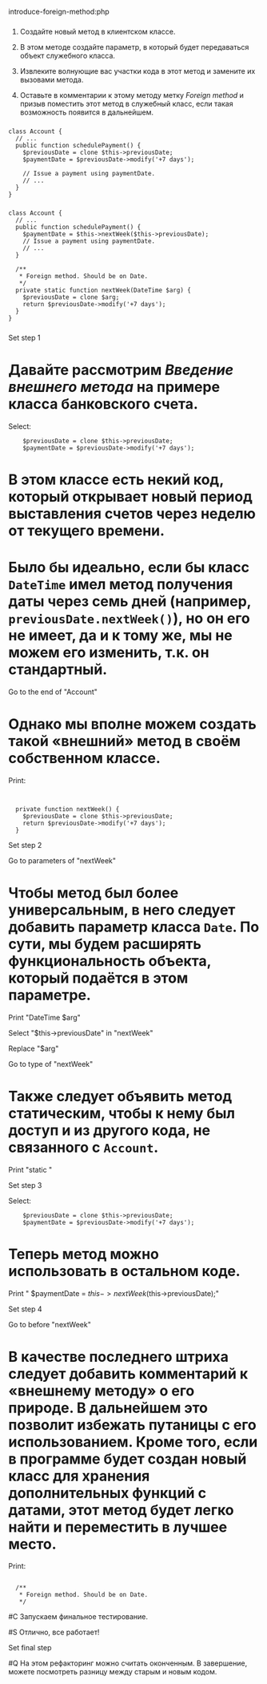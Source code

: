 introduce-foreign-method:php

###

1. Создайте новый метод в клиентском классе.

2. В этом методе создайте параметр, в который будет передаваться объект служебного класса.

3. Извлеките волнующие вас участки кода в этот метод и замените их вызовами метода.

4. Оставьте в комментарии к этому методу метку <i>Foreign method</i> и призыв поместить этот метод в служебный класс, если такая возможность появится в дальнейшем.



###

```
class Account {
  // ...
  public function schedulePayment() {
    $previousDate = clone $this->previousDate;
    $paymentDate = $previousDate->modify('+7 days');

    // Issue a payment using paymentDate.
    // ...
  }
}
```

###

```
class Account {
  // ...
  public function schedulePayment() {
    $paymentDate = $this->nextWeek($this->previousDate);
    // Issue a payment using paymentDate.
    // ...
  }

  /**
   * Foreign method. Should be on Date.
   */
  private static function nextWeek(DateTime $arg) {
  	$previousDate = clone $arg;
  	return $previousDate->modify('+7 days');
  }
}
```

###

Set step 1

# Давайте рассмотрим <i>Введение внешнего метода</i> на примере класса банковского счета.

Select:
```
    $previousDate = clone $this->previousDate;
    $paymentDate = $previousDate->modify('+7 days');

```

# В этом классе есть некий код, который открывает новый период выставления счетов через неделю от текущего времени.

# Было бы идеально, если бы класс <code>DateTime</code> имел метод получения даты через семь дней (например, <code>previousDate.nextWeek()</code>), но он его не имеет, да и к тому же, мы не можем его изменить, т.к. он стандартный.

Go to the end of "Account"

# Однако мы вполне можем создать такой «внешний» метод в своём собственном классе.

Print:
```


  private function nextWeek() {
  	$previousDate = clone $this->previousDate;
  	return $previousDate->modify('+7 days');
  }
```

Set step 2

Go to parameters of "nextWeek"

# Чтобы метод был более универсальным, в него следует добавить параметр класса <code>Date</code>. По сути, мы будем расширять функциональность объекта, который подаётся в этом параметре.

Print "DateTime $arg"

Select "$this->previousDate" in "nextWeek"

Replace "$arg"

Go to type of "nextWeek"

# Также следует объявить метод статическим, чтобы к нему был доступ и из другого кода, не связанного с <code>Account</code>.

Print "static "

Set step 3

Select:
```
    $previousDate = clone $this->previousDate;
    $paymentDate = $previousDate->modify('+7 days');

```

# Теперь метод можно использовать в остальном коде.

Print "    $paymentDate = $this->nextWeek($this->previousDate);"

Set step 4

Go to before "nextWeek"

# В качестве последнего штриха следует добавить комментарий к «внешнему методу» о его природе. В дальнейшем это позволит избежать путаницы с его использованием. Кроме того, если в программе будет создан новый класс для хранения дополнительных функций с датами, этот метод будет легко найти и переместить в лучшее место.

Print:
```

  /**
   * Foreign method. Should be on Date.
   */
```

#C Запускаем финальное тестирование.

#S Отлично, все работает!

Set final step

#Q На этом рефакторинг можно считать оконченным. В завершение, можете посмотреть разницу между старым и новым кодом.